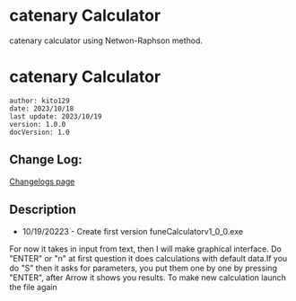 # catenary Calculator
catenary calculator using Netwon-Raphson method.

# catenary Calculator
    author: kito129
    date: 2023/10/18
    last update: 2023/10/19
    version: 1.0.0
    docVersion: 1.0

## Change Log:

[Changelogs page](https://github.com/kito129/catenaryCalculator/blob/main/changelogs.md)

## Description

- 10/19/20223 - Create first version funeCalculatorv1_0_0.exe

For now it takes in input from text, then I will make graphical interface.
Do "ENTER" or "n" at first question it does calculations with default data.If you do "S" then it asks for parameters, you put them one by one by pressing "ENTER", after Arrow it shows you results.
To make new calculation launch the file again